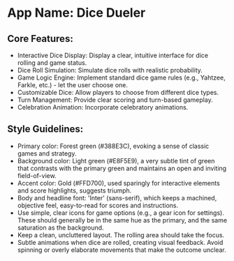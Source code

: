 # **App Name**: Dice Dueler

## Core Features:

- Interactive Dice Display: Display a clear, intuitive interface for dice rolling and game status.
- Dice Roll Simulation: Simulate dice rolls with realistic probability.
- Game Logic Engine: Implement standard dice game rules (e.g., Yahtzee, Farkle, etc.) - let the user choose one.
- Customizable Dice: Allow players to choose from different dice types.
- Turn Management: Provide clear scoring and turn-based gameplay.
- Celebration Animation: Incorporate celebratory animations.

## Style Guidelines:

- Primary color: Forest green (#388E3C), evoking a sense of classic games and strategy.
- Background color: Light green (#E8F5E9), a very subtle tint of green that contrasts with the primary green and maintains an open and inviting field-of-view.
- Accent color: Gold (#FFD700), used sparingly for interactive elements and score highlights, suggests triumph.
- Body and headline font: 'Inter' (sans-serif), which keeps a machined, objective feel, easy-to-read for scores and instructions.
- Use simple, clear icons for game options (e.g., a gear icon for settings). These should generally be in the same hue as the primary, and the same saturation as the background.
- Keep a clean, uncluttered layout. The rolling area should take the focus.
- Subtle animations when dice are rolled, creating visual feedback. Avoid spinning or overly elaborate movements that make the outcome unclear.